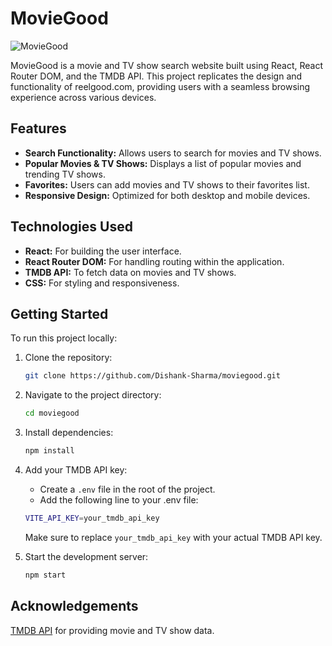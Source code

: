 # MovieGood

![MovieGood](https://github.com/user-attachments/assets/d61af279-d263-4f02-bb65-b28843d2f977)

MovieGood is a movie and TV show search website built using React, React Router DOM, and the TMDB API. This project replicates the design and functionality of reelgood.com, providing users with a seamless browsing experience across various devices.

## Features

- **Search Functionality:** Allows users to search for movies and TV shows.
- **Popular Movies & TV Shows:** Displays a list of popular movies and trending TV shows.
- **Favorites:** Users can add movies and TV shows to their favorites list.
- **Responsive Design:** Optimized for both desktop and mobile devices.

## Technologies Used

- **React:** For building the user interface.
- **React Router DOM:** For handling routing within the application.
- **TMDB API:** To fetch data on movies and TV shows.
- **CSS:** For styling and responsiveness.

## Getting Started

To run this project locally:

1. Clone the repository:
   ```bash
   git clone https://github.com/Dishank-Sharma/moviegood.git

2. Navigate to the project directory:
   ```bash
   cd moviegood

3. Install dependencies:
   ```bash
   npm install

4. Add your TMDB API key:
   - Create a `.env` file in the root of the project.
   - Add the following line to your .env file:
     
   ```bash
   VITE_API_KEY=your_tmdb_api_key
   ```
    Make sure to replace `your_tmdb_api_key` with your actual TMDB API key.
   
6. Start the development server:
   ```bash
   npm start

## Acknowledgements

[TMDB API](https://developer.themoviedb.org/reference/intro/getting-started) for providing movie and TV show data.
